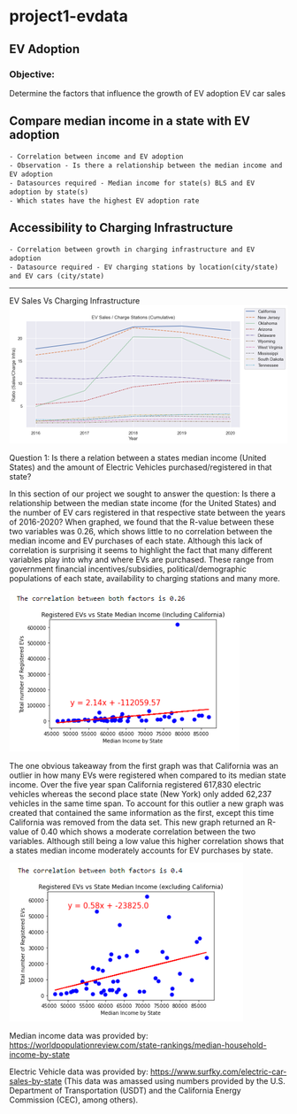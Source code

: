 # project1-evdata

## EV Adoption 

### Objective:
Determine the factors that influence the growth of EV adoption
EV car sales

## Compare median income in a state with EV adoption
	- Correlation between income and EV adoption
	- Observation - Is there a relationship between the median income and EV adoption
	- Datasources required - Median income for state(s) BLS and EV adoption by state(s)
	- Which states have the highest EV adoption rate
	
## Accessibility to Charging Infrastructure 
	- Correlation between growth in charging infrastructure and EV adoption
	- Datasource required - EV charging stations by location(city/state) and EV cars (city/state)
	
___________________________________________________________________________________
EV Sales Vs Charging Infrastructure
![EV Sales Vs Charging Infrastructure](https://github.com/xnotynot/project1-evdata/blob/22677d964a78037c7f7c5197583eb9c430641d39/Graphs/SlsVsChargInfra.png)

Question 1: Is there a relation between a states median income (United States) and the amount of Electric Vehicles purchased/registered in that state?

In this section of our project we sought to answer the question: Is there a relationship between the median state income (for the United States) and the number of EV cars registered in that respective state between the years of 2016-2020? When graphed, we found that the R-value between these two variables was 0.26, which shows little to no correlation between the median income and EV purchases of each state. Although this lack of correlation is surprising it seems to highlight the fact that many different variables play into why and where EVs are purchased. These range from government financial incentives/subsidies, political/demographic populations of each state, availability to charging stations and many more. 

![State Median Income vs Evs Registered by State](https://github.com/xnotynot/project1-evdata/blob/main/Graphs/EV_count%20vs%20Median_income.PNG)

The one obvious takeaway from the first graph was that California was an outlier in how many EVs were registered when compared to its median state income. Over the five year span California registered 617,830 electric vehicles whereas the second place state (New York) only added 62,237 vehicles in the same time span. To account for this outlier a new graph was created that contained the same information as the first, except this time California was removed from the data set. This new graph returned an R-value of 0.40 which shows a moderate correlation between the two variables. Although still being a low value this higher correlation shows that a states median income moderately accounts for EV purchases by state. 

![State Median Income vs Evs Registered by State (Excluding California)](https://github.com/xnotynot/project1-evdata/blob/main/Graphs/EV_count%20vs%20Median_income%20(without%20california).PNG)

Median income data was provided by: https://worldpopulationreview.com/state-rankings/median-household-income-by-state

Electric Vehicle data was provided by: https://www.surfky.com/electric-car-sales-by-state (This data was amassed using numbers provided by the U.S. Department of Transportation (USDT) and the California Energy Commission (CEC), among others).
